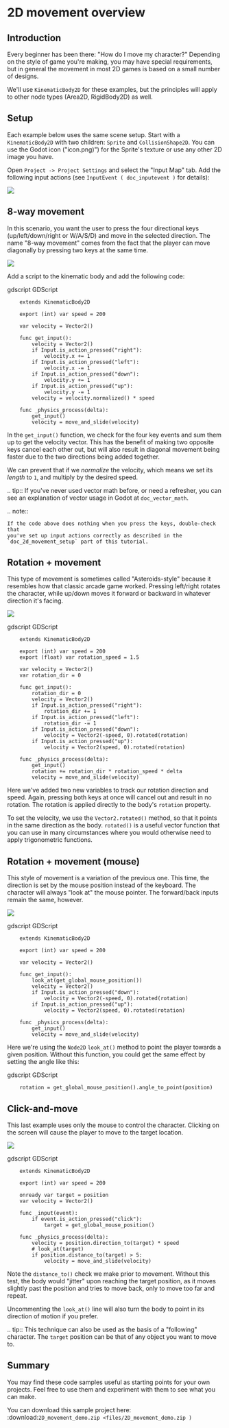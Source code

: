 

2D movement overview
====================

Introduction
------------

Every beginner has been there: "How do I move my character?" Depending on the
style of game you're making, you may have special requirements, but in general
the movement in most 2D games is based on a small number of designs.

We'll use `KinematicBody2D` for these examples,
but the principles will apply to other node types (Area2D, RigidBody2D) as well.



Setup
-----

Each example below uses the same scene setup. Start with a `KinematicBody2D` with two
children: `Sprite` and `CollisionShape2D`. You can use the Godot icon ("icon.png)")
for the Sprite's texture or use any other 2D image you have.

Open `Project -> Project Settings` and select the "Input Map" tab. Add the following
input actions (see `InputEvent ( doc_inputevent )` for details):

![](img/movement_inputs.png)

8-way movement
--------------

In this scenario, you want the user to press the four directional keys (up/left/down/right
or W/A/S/D) and move in the selected direction. The name "8-way movement" comes from the
fact that the player can move diagonally by pressing two keys at the same time.

![](img/movement_8way.gif)

Add a script to the kinematic body and add the following code:

gdscript GDScript

```
    extends KinematicBody2D

    export (int) var speed = 200

    var velocity = Vector2()

    func get_input():
        velocity = Vector2()
        if Input.is_action_pressed("right"):
            velocity.x += 1
        if Input.is_action_pressed("left"):
            velocity.x -= 1
        if Input.is_action_pressed("down"):
            velocity.y += 1
        if Input.is_action_pressed("up"):
            velocity.y -= 1
        velocity = velocity.normalized() * speed

    func _physics_process(delta):
        get_input()
        velocity = move_and_slide(velocity)
```

In the `get_input()` function, we check for the four key events and sum them
up to get the velocity vector. This has the benefit of making two opposite keys
cancel each other out, but will also result in diagonal movement being faster
due to the two directions being added together.

We can prevent that if we *normalize* the velocity, which means we set
its *length* to `1`, and multiply by the desired speed.

.. tip:: If you've never used vector math before, or need a refresher,
         you can see an explanation of vector usage in Godot at `doc_vector_math`.

.. note::

    If the code above does nothing when you press the keys, double-check that
    you've set up input actions correctly as described in the
    `doc_2d_movement_setup` part of this tutorial.

Rotation + movement
-------------------

This type of movement is sometimes called "Asteroids-style" because it resembles
how that classic arcade game worked. Pressing left/right rotates the character,
while up/down moves it forward or backward in whatever direction it's facing.

![](img/movement_rotate1.gif)

gdscript GDScript

```
    extends KinematicBody2D

    export (int) var speed = 200
    export (float) var rotation_speed = 1.5

    var velocity = Vector2()
    var rotation_dir = 0

    func get_input():
        rotation_dir = 0
        velocity = Vector2()
        if Input.is_action_pressed("right"):
            rotation_dir += 1
        if Input.is_action_pressed("left"):
            rotation_dir -= 1
        if Input.is_action_pressed("down"):
            velocity = Vector2(-speed, 0).rotated(rotation)
        if Input.is_action_pressed("up"):
            velocity = Vector2(speed, 0).rotated(rotation)

    func _physics_process(delta):
        get_input()
        rotation += rotation_dir * rotation_speed * delta
        velocity = move_and_slide(velocity)
```

Here we've added two new variables to track our rotation direction and speed.
Again, pressing both keys at once will cancel out and result in no rotation.
The rotation is applied directly to the body's `rotation` property.

To set the velocity, we use the `Vector2.rotated()` method, so that it points
in the same direction as the body. `rotated()` is a useful vector function
that you can use in many circumstances where you would otherwise need to apply
trigonometric functions.

Rotation + movement (mouse)
---------------------------

This style of movement is a variation of the previous one. This time, the direction
is set by the mouse position instead of the keyboard. The character will always
"look at" the mouse pointer. The forward/back inputs remain the same, however.

![](img/movement_rotate2.gif)

gdscript GDScript

```
    extends KinematicBody2D

    export (int) var speed = 200

    var velocity = Vector2()

    func get_input():
        look_at(get_global_mouse_position())
        velocity = Vector2()
        if Input.is_action_pressed("down"):
            velocity = Vector2(-speed, 0).rotated(rotation)
        if Input.is_action_pressed("up"):
            velocity = Vector2(speed, 0).rotated(rotation)

    func _physics_process(delta):
        get_input()
        velocity = move_and_slide(velocity)
```

Here we're using the `Node2D` `look_at()` method to
point the player towards a given position. Without this function, you
could get the same effect by setting the angle like this:

gdscript GDScript

```
    rotation = get_global_mouse_position().angle_to_point(position)
```


Click-and-move
--------------

This last example uses only the mouse to control the character. Clicking
on the screen will cause the player to move to the target location.

![](img/movement_click.gif)

gdscript GDScript

```
    extends KinematicBody2D

    export (int) var speed = 200

    onready var target = position
    var velocity = Vector2()

    func _input(event):
        if event.is_action_pressed("click"):
            target = get_global_mouse_position()

    func _physics_process(delta):
        velocity = position.direction_to(target) * speed
        # look_at(target)
        if position.distance_to(target) > 5:
            velocity = move_and_slide(velocity)
```


Note the `distance_to()` check we make prior to movement. Without this test,
the body would "jitter" upon reaching the target position, as it moves
slightly past the position and tries to move back, only to move too far and
repeat.

Uncommenting the `look_at()` line will also turn the body to point in its
direction of motion if you prefer.

.. tip:: This technique can also be used as the basis of a "following" character.
         The `target` position can be that of any object you want to move to.

Summary
-------

You may find these code samples useful as starting points for your own projects.
Feel free to use them and experiment with them to see what you can make.

You can download this sample project here:
:download:`2D_movement_demo.zip <files/2D_movement_demo.zip )`
